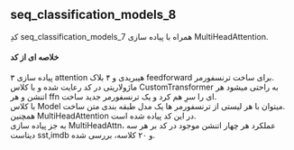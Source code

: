 ## seq_classification_models_8
کدِ seq_classification_models_7 همراه با پیاده سازی MultiHeadAttention. 
#### خلاصه ای از کد
پیاده سازی ۳ attention هیبریدی و ۴ بلاک feedforward برای ساخت ترنسفورمر.  
ماژولاریتی در کد رعایت شده و با کلاس CustomTransformer به راحتی میشود هر اتنشن و هر ffn ای را سرِ هم کرد و یک ترنسفورمر جدید ساخت.  
با کلاس Model میتوان با هر لیستی از ترنسفورمر ها یک مدل طبقه بندی متن ساخت.  
همچنین MultiHeadAttention در این کد پیاده شده است.  
به جز پیاده سازی MultiHeadAttn، عملکرد هر چهار اتنشن موجود در کد بر هر سه دیتاست sst,imdb و ۲۰ کلاسه، بررسی شده.
